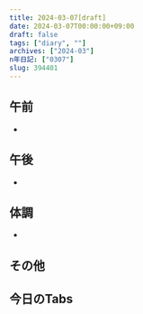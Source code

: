 ```yaml
---
title: 2024-03-07[draft]
date: 2024-03-07T00:00:00+09:00
draft: false
tags: ["diary", ""]
archives: ["2024-03"]
n年日記: ["0307"]
slug: 394401
---
```

## 午前
- 
## 午後
- 
## 体調
- 
## その他
## 今日のTabs